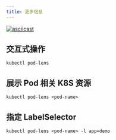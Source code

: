 ```yaml
---
title: 更多信息
---
```


[![asciicast](https://asciinema.org/a/400180.svg)](https://asciinema.org/a/400180)

## 交互式操作

```shell
kubectl pod-lens
```

## 展示 Pod 相关 K8S 资源

```shell
kubectl pod-lens <pod-name>
```

## 指定 LabelSelector

```shell
kubectl pod-lens <pod-name> -l app=demo
```
